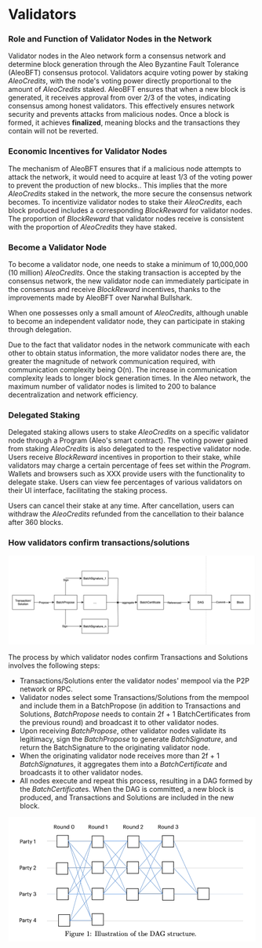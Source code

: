 #  Validators

### Role and Function of Validator Nodes in the Network

Validator nodes in the Aleo network form a consensus network and determine block generation through the Aleo Byzantine Fault Tolerance (AleoBFT) consensus protocol. Validators acquire voting power by staking *AleoCredits*, with the node's voting power directly proportional to the amount of *AleoCredits* staked. AleoBFT ensures that when a new block is generated, it receives approval from over 2/3 of the votes, indicating consensus among honest validators. This effectively ensures network security and prevents attacks from malicious nodes. Once a block is formed, it achieves **finalized**, meaning blocks and the transactions they contain will not be reverted.



### Economic Incentives for Validator Nodes

The mechanism of AleoBFT ensures that if a malicious node attempts to attack the network, it would need to acquire at least 1/3 of the voting power to prevent the production of new blocks.. This implies that the more *AleoCredits* staked in the network, the more secure the consensus network becomes. To incentivize validator nodes to stake their *AleoCredits*, each block produced includes a corresponding *BlockReward* for validator nodes. The proportion of *BlockReward* that validator nodes receive is consistent with the proportion of *AleoCredits* they have staked.



### Become a Validator Node

To become a validator node, one needs to stake a minimum of 10,000,000 (10 million) *AleoCredits*. Once the staking transaction is accepted by the consensus network, the new validator node can immediately participate in the consensus and receive *BlockReward* incentives, thanks to the improvements made by AleoBFT over Narwhal Bullshark.

When one possesses only a small amount of *AleoCredits*, although unable to become an independent validator node, they can participate in staking through delegation.

Due to the fact that validator nodes in the network communicate with each other to obtain status information, the more validator nodes there are, the greater the magnitude of network communication required, with communication complexity being O(n). The increase in communication complexity leads to longer block generation times. In the Aleo network, the maximum number of validator nodes is limited to 200 to balance decentralization and network efficiency.



### Delegated Staking

Delegated staking allows users to stake *AleoCredits* on a specific validator node through a Program (Aleo's smart contract). The voting power gained from staking *AleoCredits* is also delegated to the respective validator node. Users receive *BlockReward* incentives in proportion to their stake, while validators may charge a certain percentage of fees set within the *Program*. Wallets and browsers such as XXX provide users with the functionality to delegate stake. Users can view fee percentages of various validators on their UI interface, facilitating the staking process.

Users can cancel their stake at any time. After cancellation, users can withdraw the *AleoCredits* refunded from the cancellation to their balance after 360 blocks.





### How validators confirm transactions/solutions

![image-20240422165659999](./images/validator-process-transaction.png)

The process by which validator nodes confirm Transactions and Solutions involves the following steps:

- Transactions/Solutions enter the validator nodes' mempool via the P2P network or RPC.
- Validator nodes select some Transactions/Solutions from the mempool and include them in a BatchPropose (in addition to Transactions and Solutions, *BatchPropose* needs to contain 2f + 1 BatchCertificates from the previous round) and broadcast it to other validator nodes.
- Upon receiving *BatchPropose*, other validator nodes validate its legitimacy, sign the *BatchPropose* to generate *BatchSignature*, and return the BatchSignature to the originating validator node.
- When the originating validator node receives more than 2f + 1 *BatchSignature*s, it aggregates them into a *BatchCertificate* and broadcasts it to other validator nodes.
- All nodes execute and repeat this process, resulting in a DAG formed by the *BatchCertificate*s. When the DAG is committed, a new block is produced, and Transactions and Solutions are included in the new block.



![image-20240422175911657](./images/Illustration_DAG.png)